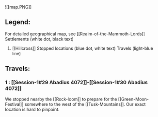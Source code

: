 ![[map.PNG]]
## Legend: 
For detailed geographical map, see [[Realm-of-the-Mammoth-Lords]]
Settlements (white dot, black text)
1. [[Hillcross]]
Stopped locations (blue dot, white text)
Travels (light-blue line)

## Travels:
### 1 : [[Session-1#29 Abadius 4072]]-[[Session-1#30 Abadius 4072]]
We stopped nearby the [[Rock-loom]] to prepare for the [[Green-Moon-Festival]] somewhere to the west of the [[Tusk-Mountains]]. Our exact location is hard to pinpoint.
